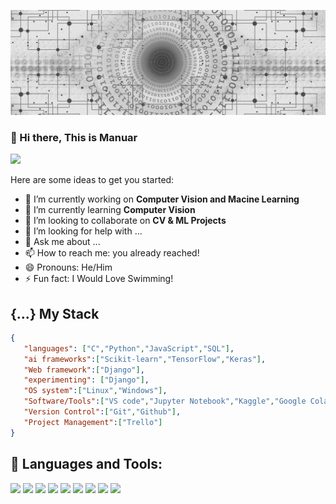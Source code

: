 <!-- ### Hi there 👋 


<picture>
  <source media="(prefers-color-scheme: dark)" srcset="https://github.com/MdMonoar/MdMonoar/main/github_profile_banner_web-3706563_1920.jpg">
  <source media="(prefers-color-scheme: light)" srcset="https://github.com/MdMonoar/MdMonoar/main/github_profile_banner_web-3706563_1920.jpg">
  <img alt="Shows an illustrated sun in light mode and a moon with stars in dark mode." src="https://github.com/MdMonoar/MdMonoar/main/github_profile_banner_web-3706563_1920.jpg">
</picture>
-->
<p align='center'> <img src="github_profile_banner_web-3706563_1920.jpg"> </p>

### 👋 Hi there, This is Manuar

<p><img src="https://github.com/MdMonoar/MdMonoar/main/github_profile_banner_web-3706563_1920.jpg"></p>
<!--
**MdMonoar/MdMonoar** is a ✨ _special_ ✨ repository because its `README.md` (this file) appears on your GitHub profile.
-->
Here are some ideas to get you started:

- 🔭 I’m currently working on **Computer Vision and Macine Learning**
- 🌱 I’m currently learning **Computer Vision**
- 👯 I’m looking to collaborate on **CV & ML Projects**
- 🤔 I’m looking for help with ...
- 💬 Ask me about ...
- 📫 How to reach me: you already reached!
- 😄 Pronouns: He/Him
- ⚡ Fun fact: I Would Love Swimming!

## {...} My Stack

```json
{
   "languages": ["C","Python","JavaScript","SQL"],
   "ai frameworks":["Scikit-learn","TensorFlow","Keras"],
   "Web framework":["Django"],
   "experimenting": ["Django"],
   "OS system":["Linux","Windows"],
   "Software/Tools":["VS code","Jupyter Notebook","Kaggle","Google Colab"],
   "Version Control":["Git","Github"],
   "Project Management":["Trello"]
}
```


## 🚀 Languages and Tools:

<p align="left"> 
    <img src="https://img.icons8.com/color/48/000000/python.png"/> 
    <img src="https://img.icons8.com/color/48/000000/c-programming.png"/> 
    <img src="https://img.icons8.com/color/48/000000/javascript.png"/> 
    <img src="https://img.icons8.com/color/48/000000/tensorflow.png"/>
    <img src="https://img.icons8.com/color/48/000000/linux--v2.png"/>  
    <img src="https://upload.wikimedia.org/wikipedia/commons/thumb/3/32/OpenCV_Logo_with_text_svg_version.svg/32px-OpenCV_Logo_with_text_svg_version.svg.png"/>
    <img src="https://upload.wikimedia.org/wikipedia/commons/thumb/b/b5/Former_Ubuntu_logo.svg/40px-Former_Ubuntu_logo.svg.png"/>
    <img src="https://upload.wikimedia.org/wikipedia/commons/thumb/2/22/Pandas_mark.svg/42px-Pandas_mark.svg.png"/>
    <img src="https://upload.wikimedia.org/wikipedia/commons/thumb/0/05/Scikit_learn_logo_small.svg/42px-Scikit_learn_logo_small.svg.png"/>
    
</p>
